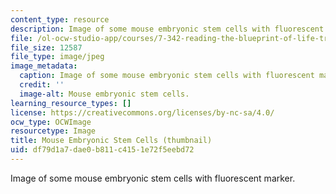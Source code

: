 ```yaml
---
content_type: resource
description: Image of some mouse embryonic stem cells with fluorescent marker.
file: /ol-ocw-studio-app/courses/7-342-reading-the-blueprint-of-life-transcription-stem-cells-and-differentiation-fall-2006/df79d1a7dae0b811c4151e72f5eebd72_7-342f06-th.jpg
file_size: 12587
file_type: image/jpeg
image_metadata:
  caption: Image of some mouse embryonic stem cells with fluorescent marker.
  credit: ''
  image-alt: Mouse embryonic stem cells.
learning_resource_types: []
license: https://creativecommons.org/licenses/by-nc-sa/4.0/
ocw_type: OCWImage
resourcetype: Image
title: Mouse Embryonic Stem Cells (thumbnail)
uid: df79d1a7-dae0-b811-c415-1e72f5eebd72
---
```

Image of some mouse embryonic stem cells with fluorescent marker.